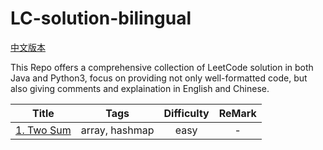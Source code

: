 # LC-solution-bilingual

[中文版本](/README_CN.md)

This Repo offers a comprehensive collection of LeetCode solution in both Java and Python3, focus on providing not only well-formatted code, but also giving comments and explaination in English and Chinese.

| Title | Tags | Difficulty | ReMark |
|:-----:|:--------:|:---------:|:------:|
|[1. Two Sum](/Solution/0001_Two_Sum.md) | array, hashmap| easy | -